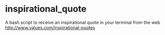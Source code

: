 # inspirational_quote
A bash script to receive an inspirational quote in your terminal from the web http://www.values.com/inspirational-quotes
